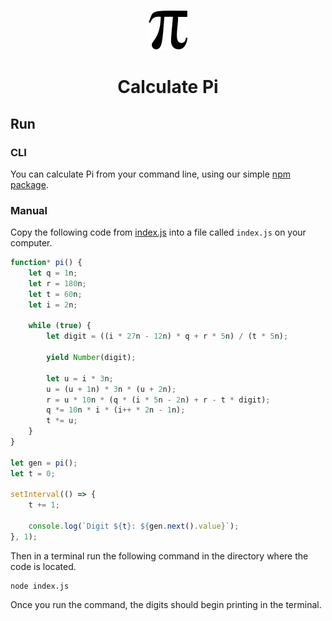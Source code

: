 <p align="center"><img src="https://raw.githubusercontent.com/WilliamDavidHarrison/pi/main/assets/pi.png" height="64" width="64"></p>
<h1 align="center">Calculate Pi</h1>

## Run

### CLI
You can calculate Pi from your command line, using our simple [npm package](https://www.npmjs.com/package/pi-calculator).

### Manual
Copy the following code from [index.js](https://github.com/WilliamDavidHarrison/pi/blob/main/index.js) into a file called `index.js` on your computer.

```js
function* pi() {
    let q = 1n;
    let r = 180n;
    let t = 60n;
    let i = 2n;

    while (true) {
        let digit = ((i * 27n - 12n) * q + r * 5n) / (t * 5n);

        yield Number(digit);

        let u = i * 3n;
        u = (u + 1n) * 3n * (u + 2n);
        r = u * 10n * (q * (i * 5n - 2n) + r - t * digit);
        q *= 10n * i * (i++ * 2n - 1n);
        t *= u;
    }
}

let gen = pi();
let t = 0;

setInterval(() => {
    t += 1;

    console.log(`Digit ${t}: ${gen.next().value}`);
}, 1);
```

Then in a terminal run the following command in the directory where the code is located.

```
node index.js
```

Once you run the command, the digits should begin printing in the terminal.
